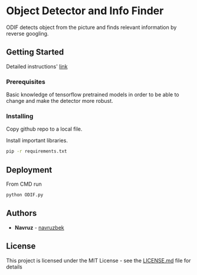 # Object Detector and Info Finder

ODIF detects object from the picture and finds relevant information by reverse googling.

## Getting Started

Detailed instructions' [link](https://navruzbek1992.github.io/data_science_challenges/projects/object_detection.html)

### Prerequisites

Basic knowledge of tensorflow pretrained models in order to be able to change and make the detector more robust. 

### Installing

Copy github repo to a local file.

Install important libraries. 

```bash
pip -r requirements.txt
```

## Deployment

From CMD run 


```bash
python ODIF.py
```

## Authors

* **Navruz**  - [navruzbek](https://github.com/navruzbek1992)

## License

This project is licensed under the MIT License - see the [LICENSE.md](LICENSE.md) file for details
